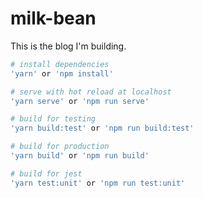 # milk-bean
This is the blog I'm building.

```bash
# install dependencies
'yarn' or 'npm install'

# serve with hot reload at localhost
'yarn serve' or 'npm run serve'

# build for testing
'yarn build:test' or 'npm run build:test'

# build for production
'yarn build' or 'npm run build'

# build for jest
'yarn test:unit' or 'npm run test:unit'
```